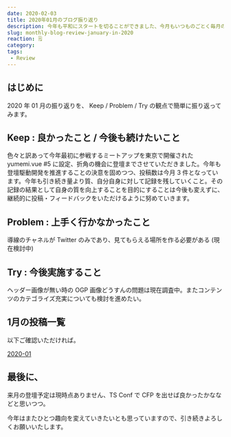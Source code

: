 ```yaml
---
date: 2020-02-03
title: 2020年01月のブログ振り返り
description: 今年も平和にスタートを切ることができました、今月もいつものごとく毎月の振り返りをさせていただきます。
slug: monthly-blog-review-january-in-2020
reaction: 🗒
category: 
tags: 
 - Review
---
```


## はじめに

2020 年 01 月の振り返りを、 Keep / Problem / Try の観点で簡単に振り返ってみます。

## Keep : 良かったこと / 今後も続けたいこと

色々と訳あって今年最初に参戦するミートアップを東京で開催された yumemi.vue #5 に設定、折角の機会に登壇までさせていただきました。今年も登壇駆動開発を推進することの決意を固めつつ、投稿数は今月 3 件となっています。今年も引き続き量より質、自分自身に対して記録を残していくこと。その記録の結果として自身の質を向上することを目的にすることは今後も変えずに、継続的に投稿・フィードバックをいただけるように努めていきます。

## Problem : 上手く行かなかったこと

導線のチャネルが Twitter のみであり、見てもらえる場所を作る必要がある (現在検討中)

## Try : 今後実施すること

ヘッダー画像が無い時の OGP 画像どうすんの問題は現在調査中。またコンテンツのカテゴライズ充実についても検討を進めたい。

## 1月の投稿一覧

以下ご確認いただければ。

<a class="link-preview" href="https://webneko.dev/archives/2020-01">2020-01</a>

## 最後に、

来月の登壇予定は現時点ありません、TS Conf で CFP を出せば良かったかななどと思いつつ。

今年はまたひとつ趣向を変えていきたいとも思っていますので、引き続きよろしくお願いいたします。
